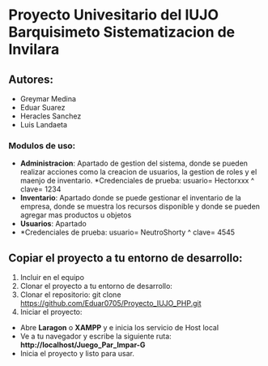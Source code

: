 # Proyecto Univesitario del IUJO Barquisimeto Sistematizacion de Invilara

## Autores: 
- Greymar Medina
- Eduar Suarez
- Heracles Sanchez
- Luis Landaeta

### Modulos de uso:
- **Administracion**: Apartado de gestion del sistema, donde se pueden realizar acciones como la creacion de usuarios, la gestion de roles y el maenjo de inventario.
  *Credenciales de prueba: usuario= Hectorxxx ^ clave= 1234
- **Inventario**: Apartado donde se puede gestionar el inventario de la empresa, donde se muestra los recursos disponible y donde se pueden agregar mas productos u objetos
- **Usuarios**: Apartado
- *Credenciales de prueba: usuario= NeutroShorty ^ clave= 4545

## Copiar el proyecto a tu entorno de desarrollo:

1. Incluir en el equipo
2. Clonar el proyecto a tu entorno de desarrollo:
3. Clonar el repositorio:
    git clone https://github.com/Eduar0705/Proyecto_IUJO_PHP.git
4. Iniciar el proyecto:
- Abre **Laragon** o **XAMPP** y e inicia los servicio de Host local 
- Ve a tu navegador y escribe la siguiente ruta: **http://localhost/Juego_Par_Impar-G**
- Inicia el proyecto y listo para usar.
